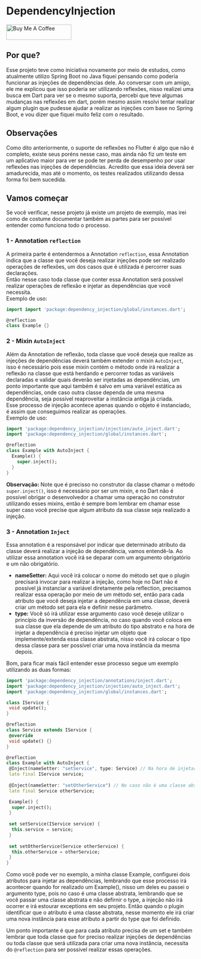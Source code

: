 # DependencyInjection

<a href="https://www.buymeacoffee.com/danielmelonari" target="_blank"><img src="https://cdn.buymeacoffee.com/buttons/default-orange.png" alt="Buy Me A Coffee" height="41" width="174"></a>

## Por que?
Esse projeto teve como iniciativa novamente por meio de estudos, como atualmente utilizo Spring Boot no Java fiquei pensando como poderia funcionar as injeções de dependências dele. Ao conversar com um amigo, ele me explicou que isso poderia ser utilizando reflexões, nisso realizei uma busca em Dart para ver se o mesmo suporta, percebi que teve algumas mudanças nas reflexões em dart, porém mesmo assim resolvi tentar realizar algum plugin que pudesse ajudar a realizar as injeções com base no Spring Boot, e vou dizer que fiquei muito feliz com o resultado.

## Observações
Como dito anteriormente, o suporte de reflexões no Flutter é algo que não é completo, existe seus poréns nesse caso, mas ainda não fiz um teste em um aplicativo maior para ver se pode ter perda de desempenho por usar reflexões nas injeções de dependências. Acredito que essa ideia deverá ser amadurecida, mas até o momento, os testes realizados utilizando dessa forma foi bem sucedida.

## Vamos começar
Se você verificar, nesse projeto já existe um projeto de exemplo, mas irei como de costume documentar também as partes para ser possível entender como funciona todo o processo.
 
 ### 1 - Annotation `reflection`
A primeira parte é entendermos a Annotation `reflection`, essa Annotation indica que a classe que você deseja realizar injeções pode ser realizado operações de reflexões, um dos casos que é utilizada é percorrer suas declarações.<br>
Então nesse caso toda classe que conter essa Annotation será possível realizar operações de reflexão e injetar as dependências que você necessita.<br>
Exemplo de uso:
```dart
import import 'package:dependency_injection/global/instances.dart';

@reflection
class Example {}
```

### 2 - Mixin `AutoInject`
Além da Annotation de reflexão, toda classe que você deseja que realize as injeções de dependências deverá também extender o mixin `AutoInject`, isso é necessário pois esse mixin contém o método onde irá realizar a reflexão na classe que está herdando e percorrer todas as variáveis declaradas e validar quais deverão ser injetadas as dependências, um ponto importante que aqui também é salvo em uma variável estática as dependências, onde caso outra classe dependa de uma mesma dependência, seja possível reaproveitar a instância antiga já criada.<br>
Esse processo de injeção acontece apenas quando o objeto é instanciado, é assim que conseguimos realizar as operações.<br>
Exemplo de uso:
```dart
import 'package:dependency_injection/injection/auto_inject.dart';
import 'package:dependency_injection/global/instances.dart';

@reflection
class Example with AutoInject {
  Example() {
    super.inject();
  }
}
```

<b>Observação:</b> Note que é precisso no construtor da classe chamar o método `super.inject()`, isso é necessário por ser um mixin, e no Dart não é possível obrigar o desenvolvedor a chamar uma operação no construtor utilizando esses mixins, então é sempre bom lembrar em chamar esse super caso você precise que algum atributo da sua classe seja realizado a injeção.

### 3 - Annotation `Inject`
Essa annotation é a responsável por indicar que determinado atributo da classe deverá realizar a injeção de dependência, vamos entendê-la.
Ao utilizar essa annotation você irá se deparar com um argumento obrigatório e um não obrigatório.
* <b>nameSetter:</b> Aqui você irá colocar o nome do método set que o plugin precisará invocar para realizar a injeção, como hoje no Dart não é possível já instanciar a variável diretamente pela reflection, precisamos realizar essa operação por meio de um método set, então para cada atributo que você deseja injetar a dependência em uma classe, deverá criar um método set para ela e definir nesse parâmetro.
* <b>type:</b> Você só irá utilizar esse argumento caso você deseje utilizar o princípio da inversão de dependência, no caso quando você coloca em sua classe que ela depende de um atributo do tipo abstrato e na hora de injetar a dependência é preciso injetar um objeto que implemente/extenda essa classe abstrata, nisso você irá colocar o tipo dessa classe para ser possível criar uma nova instância da mesma depois.

Bom, para ficar mais fácil entender esse processo segue um exemplo utilizando as duas formas:
```dart
import 'package:dependency_injection/annotations/inject.dart';
import 'package:dependency_injection/injection/auto_inject.dart';
import 'package:dependency_injection/global/instances.dart';

class IService {
 void update();
}

@reflection
class Service extends IService {
 @override
 void update() {}
}

@reflection
class Example with AutoInject {
 @Inject(nameSetter: "setService", type: Service) // Na hora de injetar a dependência irá criar uma nova instância de Service
 late final IService service;
 
 @Inject(nameSetter: "setOtherService") // No caso não é uma classe abstrata
 late final Service otherService;

 Example() {
  super.inject();
 }
 
 set setService(IService service) {
  this.service = service;
 }
 
 set setOtherService(Service otherService) {
  this.otherService = otherService;
 }
}
```

Como você pode ver no exemplo, a minha classe Example, configurei dois atributos para injetar as dependências, lembrando que esse processo irá acontecer quando for realizado um Example(), nisso um deles eu passei o argumento type, pois no caso é uma classe abstrata, lembrando que se você passar uma classe abstrata e não defirnir o type, a injeção não irá ocorrer e irá estourar exceptions em seu projeto. Então quando o plugin identificar que o atributo é uma classe abstrata, nesse momento ele irá criar uma nova instância para esse atributo a partir do type que foi definido.

Um ponto importante é que para cada atributo precisa de um set e também lembrar que toda classe que for preciso realizar injeções de dependências ou toda classe que será utilizada para criar uma nova instância, necessita do `@reflection` para ser possível realizar essas operações.
